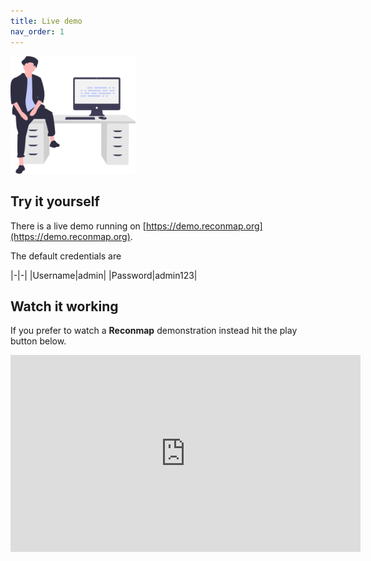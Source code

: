 ```yaml
---
title: Live demo
nav_order: 1
---
```


<img src="images/undraw_feeling_proud_qne1.svg" width="200" alt="Live demo picture" />

## Try it yourself

There is a live demo running on [https://demo.reconmap.org](https://demo.reconmap.org).

The default credentials are

|-|-|
|Username|admin|
|Password|admin123|

## Watch it working

If you prefer to watch a **Reconmap** demonstration instead hit the play button below.

<iframe width="560" height="315" src="https://www.youtube.com/embed/o-0OFPMF1Mw" frameborder="0" allow="accelerometer; autoplay; encrypted-media; gyroscope; picture-in-picture" allowfullscreen></iframe>

